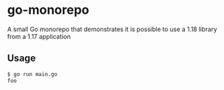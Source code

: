 # go-monorepo

A small Go monorepo that demonstrates it is possible to use a 1.18 library from a 1.17 application

## Usage

```bash
$ go run main.go
foo
```

